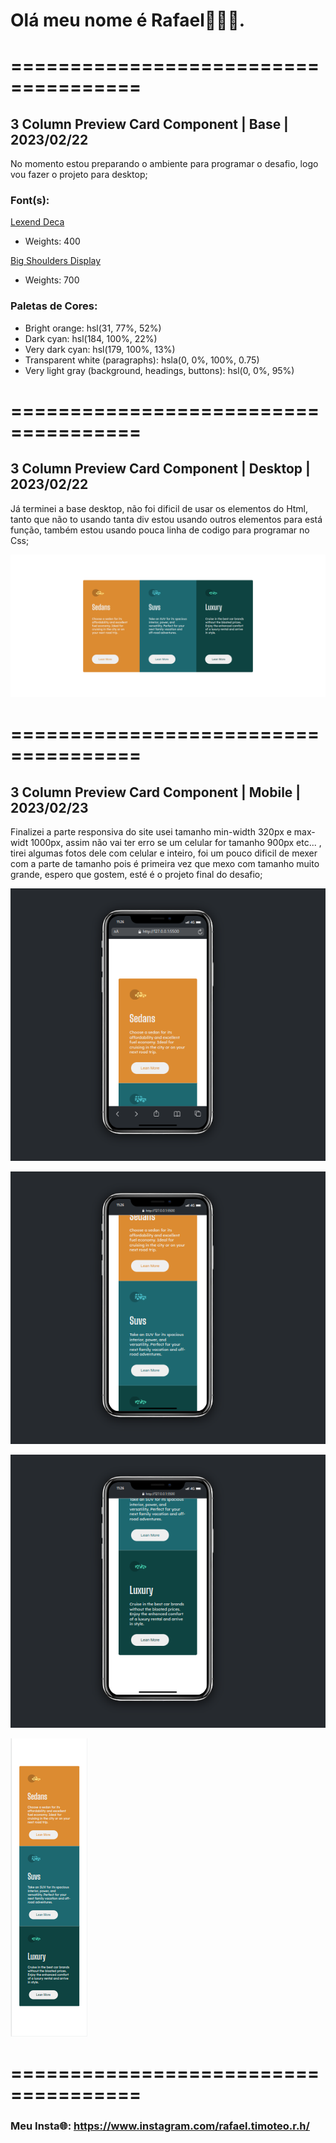 # Olá meu nome é Rafael👋👋👋.

# ===================================== 

## 3 Column Preview Card Component | Base | 2023/02/22
No momento estou preparando o ambiente para programar o desafio, logo vou fazer o projeto para desktop;

### Font(s):

[Lexend Deca](https://fonts.google.com/specimen/Lexend+Deca)
- Weights: 400

[Big Shoulders Display](https://fonts.google.com/specimen/Big+Shoulders+Display)
- Weights: 700

### Paletas de Cores:

- Bright orange: hsl(31, 77%, 52%)
- Dark cyan: hsl(184, 100%, 22%)
- Very dark cyan: hsl(179, 100%, 13%)
- Transparent white (paragraphs): hsla(0, 0%, 100%, 0.75)
- Very light gray (background, headings, buttons): hsl(0, 0%, 95%)

# ===================================== 

## 3 Column Preview Card Component | Desktop | 2023/02/22
Já terminei a base desktop, não foi dificil de usar os elementos do Html, tanto que não to usando tanta div estou usando outros elementos para está função, também estou usando pouca linha de codigo para programar no Css;

![Model Desktop](./public/image/Desktop.png)

# ===================================== 

## 3 Column Preview Card Component | Mobile | 2023/02/23
Finalizei a parte responsiva do site usei tamanho min-width 320px e max-widt 1000px, assim não vai ter erro se um celular for tamanho 900px etc... , tirei algumas fotos dele com celular e inteiro, foi um pouco dificil de mexer com a parte de tamanho pois é primeira vez que mexo com tamanho muito grande, espero que gostem, esté é o projeto final do desafio;

![Model Mobile-Post-1](./public/image/mobile-post-1.png)

![Model Mobile-Post-2](./public/image/mobile-post-2.png)

![Model Mobile-Post-3](./public/image/mobile-post-3.png)

![Model Mobile-Post-4](./public/image/mobile-post-4.png)

# ===================================== 

### Meu Insta🌐: https://www.instagram.com/rafael.timoteo.r.h/